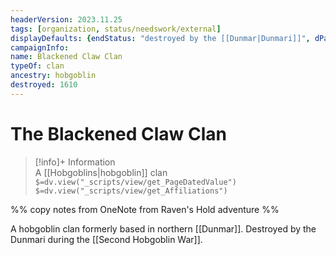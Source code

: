 ```yaml
---
headerVersion: 2023.11.25
tags: [organization, status/needswork/external]
displayDefaults: {endStatus: "destroyed by the [[Dunmar|Dunmari]]", dPast: "<endStatus:U> in <enddate>"}
campaignInfo:
name: Blackened Claw Clan
typeOf: clan
ancestry: hobgoblin
destroyed: 1610
---
```

# The Blackened Claw Clan
>[!info]+ Information  
> A [[Hobgoblins|hobgoblin]] clan  
> `$=dv.view("_scripts/view/get_PageDatedValue")`  
> `$=dv.view("_scripts/view/get_Affiliations")`

%% copy notes from OneNote from Raven's Hold adventure %%

A hobgoblin clan formerly based in northern [[Dunmar]]. Destroyed by the Dunmari during the [[Second Hobgoblin War]]. 
